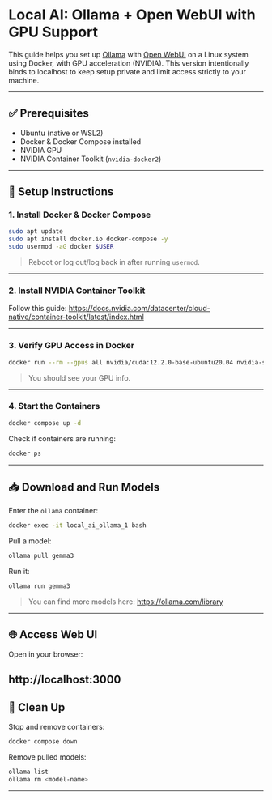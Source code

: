 # Local AI: Ollama + Open WebUI with GPU Support

This guide helps you set up [Ollama](https://ollama.com) with [Open WebUI](https://github.com/open-webui/open-webui) on a Linux system using Docker, with GPU acceleration (NVIDIA).
This version intentionally binds to localhost to keep setup private and limit access strictly to your machine.

---

## ✅ Prerequisites

- Ubuntu (native or WSL2)
- Docker & Docker Compose installed
- NVIDIA GPU
- NVIDIA Container Toolkit (`nvidia-docker2`)

---

## 🧰 Setup Instructions

### 1. Install Docker & Docker Compose

```bash
sudo apt update
sudo apt install docker.io docker-compose -y
sudo usermod -aG docker $USER
```

> Reboot or log out/log back in after running `usermod`.

---

### 2. Install NVIDIA Container Toolkit

Follow this guide: https://docs.nvidia.com/datacenter/cloud-native/container-toolkit/latest/index.html

---

### 3. Verify GPU Access in Docker

```bash
docker run --rm --gpus all nvidia/cuda:12.2.0-base-ubuntu20.04 nvidia-smi
```

> You should see your GPU info.

---

### 4. Start the Containers

```bash
docker compose up -d
```

Check if containers are running:

```bash
docker ps
```

---

## 📥 Download and Run Models

Enter the `ollama` container:

```bash
docker exec -it local_ai_ollama_1 bash
```

Pull a model:

```bash
ollama pull gemma3
```

Run it:

```bash
ollama run gemma3
```

> You can find more models here: https://ollama.com/library

---

## 🌐 Access Web UI

Open in your browser:

## http://localhost:3000

## 🧹 Clean Up

Stop and remove containers:

```bash
docker compose down
```

Remove pulled models:

```bash
ollama list
ollama rm <model-name>
```

---
